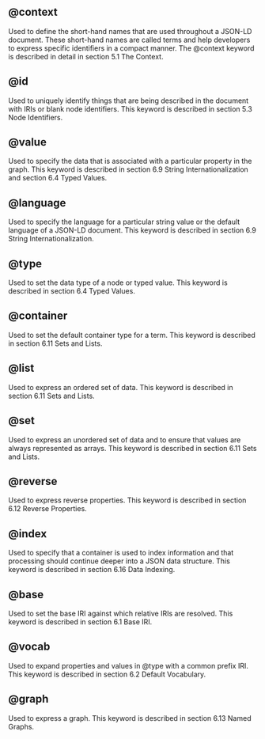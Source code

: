 ## @context
Used to define the short-hand names that are used throughout a JSON-LD document. These short-hand names are called terms and help developers to express specific identifiers in a compact manner. The @context keyword is described in detail in section 5.1 The Context.
## @id
Used to uniquely identify things that are being described in the document with IRIs or blank node identifiers. This keyword is described in section 5.3 Node Identifiers.
## @value
Used to specify the data that is associated with a particular property in the graph. This keyword is described in section 6.9 String Internationalization and section 6.4 Typed Values.
## @language
Used to specify the language for a particular string value or the default language of a JSON-LD document. This keyword is described in section 6.9 String Internationalization.
## @type
Used to set the data type of a node or typed value. This keyword is described in section 6.4 Typed Values.
## @container
Used to set the default container type for a term. This keyword is described in section 6.11 Sets and Lists.
## @list
Used to express an ordered set of data. This keyword is described in section 6.11 Sets and Lists.
## @set
Used to express an unordered set of data and to ensure that values are always represented as arrays. This keyword is described in section 6.11 Sets and Lists.
## @reverse
Used to express reverse properties. This keyword is described in section 6.12 Reverse Properties.
## @index
Used to specify that a container is used to index information and that processing should continue deeper into a JSON data structure. This keyword is described in section 6.16 Data Indexing.
## @base
Used to set the base IRI against which relative IRIs are resolved. This keyword is described in section 6.1 Base IRI.
## @vocab
Used to expand properties and values in @type with a common prefix IRI. This keyword is described in section 6.2 Default Vocabulary.
## @graph
Used to express a graph. This keyword is described in section 6.13 Named Graphs.